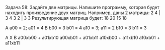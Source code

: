 Задача 58: Задайте две матрицы. Напишите программу, которая будет находить произведение двух матриц.
Например, даны 2 матрицы:
2 4 | 3 4
3 2 | 3 3
Результирующая матрица будет:
18 20
15 18

A  a00 = 2; a01 = 4  B b00 = 3 b01 = 4
   a10 = 3; a11 = 2    b10 = 3 b11 = 3

   A X B a00xb00 + a01xb10 a00xb01 + a01xb11
         a10xb00 + a11xb10 a10xb01 + a11xb11


     